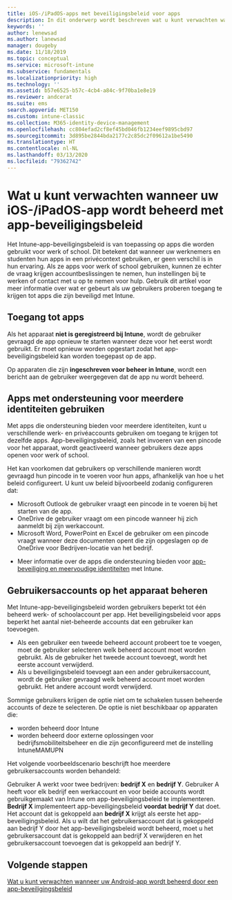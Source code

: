 ```yaml
---
title: iOS-/iPadOS-apps met beveiligingsbeleid voor apps
description: In dit onderwerp wordt beschreven wat u kunt verwachten wanneer uw iOS-/iPadOS-app wordt beheerd door een app-beveiligingsbeleid.
keywords: ''
author: lenewsad
ms.author: lanewsad
manager: dougeby
ms.date: 11/18/2019
ms.topic: conceptual
ms.service: microsoft-intune
ms.subservice: fundamentals
ms.localizationpriority: high
ms.technology: ''
ms.assetid: b57e6525-b57c-4cb4-a84c-9f70ba1e8e19
ms.reviewer: andcerat
ms.suite: ems
search.appverid: MET150
ms.custom: intune-classic
ms.collection: M365-identity-device-management
ms.openlocfilehash: cc804efad2cf8ef45bd046fb1234eef9895cbd97
ms.sourcegitcommit: 3d895be2844bda2177c2c85dc2f09612a1be5490
ms.translationtype: HT
ms.contentlocale: nl-NL
ms.lasthandoff: 03/13/2020
ms.locfileid: "79362742"
---
```

# <a name="what-to-expect-when-your-iosipados-app-is-managed-by-app-protection-policies"></a>Wat u kunt verwachten wanneer uw iOS-/iPadOS-app wordt beheerd met app-beveiligingsbeleid

Het Intune-app-beveiligingsbeleid is van toepassing op apps die worden gebruikt voor werk of school. Dit betekent dat wanneer uw werknemers en studenten hun apps in een privécontext gebruiken, er geen verschil is in hun ervaring. Als ze apps voor werk of school gebruiken, kunnen ze echter de vraag krijgen accountbeslissingen te nemen, hun instellingen bij te werken of contact met u op te nemen voor hulp. Gebruik dit artikel voor meer informatie over wat er gebeurt als uw gebruikers proberen toegang te krijgen tot apps die zijn beveiligd met Intune.  

## <a name="access-apps"></a>Toegang tot apps

Als het apparaat **niet is geregistreerd bij Intune**, wordt de gebruiker gevraagd de app opnieuw te starten wanneer deze voor het eerst wordt gebruikt. Er moet opnieuw worden opgestart zodat het app-beveiligingsbeleid kan worden toegepast op de app.

<!--- The following screenshot from the Skype app illustrates this restart request: --->

<!---  ![Screenshot of the iOS/iPadOS device showing PIN prompt](./media/end-user-mam-apps-ios/iOS_AppPINPrompt.png) --->

Op apparaten die zijn **ingeschreven voor beheer in Intune**, wordt een bericht aan de gebruiker weergegeven dat de app nu wordt beheerd.

## <a name="use-apps-with-multi-identity-support"></a>Apps met ondersteuning voor meerdere identiteiten gebruiken

Met apps die ondersteuning bieden voor meerdere identiteiten, kunt u verschillende werk- en privéaccounts gebruiken om toegang te krijgen tot dezelfde apps. App-beveiligingsbeleid, zoals het invoeren van een pincode voor het apparaat, wordt geactiveerd wanneer gebruikers deze apps openen voor werk of school.   

Het kan voorkomen dat gebruikers op verschillende manieren wordt gevraagd hun pincode in te voeren voor hun apps, afhankelijk van hoe u het beleid configureert.  U kunt uw beleid bijvoorbeeld zodanig configureren dat:       
* Microsoft Outlook de gebruiker vraagt een pincode in te voeren bij het starten van de app. 
* OneDrive de gebruiker vraagt om een pincode wanneer hij zich aanmeldt bij zijn werkaccount.  
* Microsoft Word, PowerPoint en Excel de gebruiker om een pincode vraagt wanneer deze documenten opent die zijn opgeslagen op de OneDrive voor Bedrijven-locatie van het bedrijf.  

- Meer informatie over de apps die ondersteuning bieden voor [app-beveiliging en meervoudige identiteiten](https://www.microsoft.com/cloud-platform/microsoft-intune-apps) met Intune.  

## <a name="manage-user-accounts-on-the-device"></a>Gebruikersaccounts op het apparaat beheren  

Met Intune-app-beveiligingsbeleid worden gebruikers beperkt tot één beheerd werk- of schoolaccount per app. Het beveiligingsbeleid voor apps beperkt het aantal niet-beheerde accounts dat een gebruiker kan toevoegen.   

- Als een gebruiker een tweede beheerd account probeert toe te voegen, moet de gebruiker selecteren welk beheerd account moet worden gebruikt. Als de gebruiker het tweede account toevoegt, wordt het eerste account verwijderd.
- Als u beveiligingsbeleid toevoegt aan een ander gebruikersaccount, wordt de gebruiker gevraagd welk beheerd account moet worden gebruikt. Het andere account wordt verwijderd. 

Sommige gebruikers krijgen de optie niet om te schakelen tussen beheerde accounts of deze te selecteren. De optie is niet beschikbaar op apparaten die:
* worden beheerd door Intune  
* worden beheerd door externe oplossingen voor bedrijfsmobiliteitsbeheer en die zijn geconfigureerd met de instelling IntuneMAMUPN 

Het volgende voorbeeldscenario beschrijft hoe meerdere gebruikersaccounts worden behandeld:  

Gebruiker A werkt voor twee bedrijven: **bedrijf X** en **bedrijf Y**. Gebruiker A heeft voor elk bedrijf een werkaccount en voor beide accounts wordt gebruikgemaakt van Intune om app-beveiligingsbeleid te implementeren. **Bedrijf X** implementeert app-beveiligingsbeleid **voordat** **bedrijf Y** dat doet. Het account dat is gekoppeld aan **bedrijf X** krijgt als eerste het app-beveiligingsbeleid. Als u wilt dat het gebruikersaccount dat is gekoppeld aan bedrijf Y door het app-beveiligingsbeleid wordt beheerd, moet u het gebruikersaccount dat is gekoppeld aan bedrijf X verwijderen en het gebruikersaccount toevoegen dat is gekoppeld aan bedrijf Y.  

## <a name="next-steps"></a>Volgende stappen

[Wat u kunt verwachten wanneer uw Android-app wordt beheerd door een app-beveiligingsbeleid](end-user-mam-apps-android.md)
